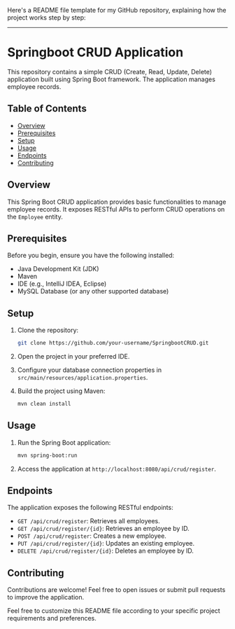 Here's a README file template for my GitHub repository, explaining how the project works step by step:

---

# Springboot CRUD Application

This repository contains a simple CRUD (Create, Read, Update, Delete) application built using Spring Boot framework. The application manages employee records.

## Table of Contents

- [Overview](#overview)
- [Prerequisites](#prerequisites)
- [Setup](#setup)
- [Usage](#usage)
- [Endpoints](#endpoints)
- [Contributing](#contributing)

## Overview

This Spring Boot CRUD application provides basic functionalities to manage employee records. It exposes RESTful APIs to perform CRUD operations on the `Employee` entity.

## Prerequisites

Before you begin, ensure you have the following installed:

- Java Development Kit (JDK)
- Maven
- IDE (e.g., IntelliJ IDEA, Eclipse)
- MySQL Database (or any other supported database)

## Setup

1. Clone the repository:

    ```bash
    git clone https://github.com/your-username/SpringbootCRUD.git
    ```
2. Open the project in your preferred IDE.
3. Configure your database connection properties in `src/main/resources/application.properties`.
4. Build the project using Maven:

    ```bash
    mvn clean install
    ```

## Usage

1. Run the Spring Boot application:

    ```bash
    mvn spring-boot:run
    ```

2. Access the application at `http://localhost:8080/api/crud/register`.

## Endpoints

The application exposes the following RESTful endpoints:

- `GET /api/crud/register`: Retrieves all employees.
- `GET /api/crud/register/{id}`: Retrieves an employee by ID.
- `POST /api/crud/register`: Creates a new employee.
- `PUT /api/crud/register/{id}`: Updates an existing employee.
- `DELETE /api/crud/register/{id}`: Deletes an employee by ID.

## Contributing

Contributions are welcome! Feel free to open issues or submit pull requests to improve the application.

Feel free to customize this README file according to your specific project requirements and preferences.
